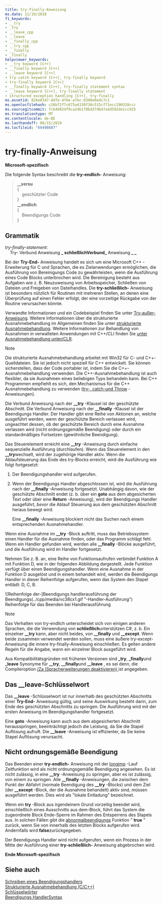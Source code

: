 ```yaml
---
title: try-finally-Anweisung
ms.date: 11/19/2018
f1_keywords:
- __try
- _try
- __leave_cpp
- __leave
- __finally_cpp
- __try_cpp
- __finally
- _finally
helpviewer_keywords:
- __try keyword [C++]
- __finally keyword [C++]
- __leave keyword [C++]
- try-catch keyword [C++], try-finally keyword
- try-finally keyword [C++]
- __finally keyword [C++], try-finally statement syntax
- __leave keyword [C++], try-finally statement
- structured exception handling [C++], try-finally
ms.assetid: 826e0347-ddfe-4f6e-a7bc-0398e0edc7c2
ms.openlocfilehash: c26b72f7c675a4130f38c515cf71ecc290328ccc
ms.sourcegitcommit: fcb48824f9ca24b1f8bd37d647a4d592de1cc925
ms.translationtype: MT
ms.contentlocale: de-DE
ms.lasthandoff: 08/15/2019
ms.locfileid: "69498607"
---
```

# <a name="try-finally-statement"></a>try-finally-Anweisung

**Microsoft-spezifisch**

Die folgende Syntax beschreibt die **try-endlich-** Anweisung:

> **\_\_versu**<br/>
> {<br/>
> &nbsp;&nbsp;&nbsp;&nbsp;geschützter Code<br/>
> }<br/>
> **\_\_endlich**<br/>
> {<br/>
> &nbsp;&nbsp;&nbsp;&nbsp;Beendigungs Code<br/>
> }

## <a name="grammar"></a>Grammatik

*try-finally-statement*:<br/>
&nbsp;&nbsp;&nbsp;&nbsp;Try- Verbund Anweisung  **\_ schließlichVerbund\_** Anweisung  **\_ \_**

Bei der **Try-End-** Anweisung handelt es sich um eine Microsoft C++ -Erweiterung für C und Sprachen, die es Zielanwendungen ermöglichen, die Ausführung von Bereinigungs Code zu gewährleisten, wenn die Ausführung eines Code Blocks unterbrochen wird. Die Bereinigung besteht aus Aufgaben wie z. B. Neuzuweisung von Arbeitsspeicher, Schließen von Dateien und Freigeben von Dateihandles. Die **try-schließlich-** Anweisung ist besonders nützlich für Routinen mit mehreren Stellen, an denen eine Überprüfung auf einen Fehler erfolgt, der eine vorzeitige Rückgabe von der Routine verursachen könnte.

Verwandte Informationen und ein Codebeispiel finden Sie unter [Try-außer-Anweisung](../cpp/try-except-statement.md). Weitere Informationen über die strukturierte Ausnahmebehandlung im Allgemeinen finden Sie unter [strukturierte Ausnahmebehandlung](../cpp/structured-exception-handling-c-cpp.md). Weitere Informationen zur Behandlung von Ausnahmen in verwalteten Anwendungen mit C++/CLI finden Sie [unter Ausnahmebehandlung unter/CLR](../extensions/exception-handling-cpp-component-extensions.md).

> [!NOTE]
> Die strukturierte Ausnahmebehandlung arbeitet mit Win32 für C- und C++-Quelldateien. Sie ist jedoch nicht speziell für C++ entwickelt. Sie können sicherstellen, dass der Code portabler ist, indem Sie die C++-Ausnahmebehandlung verwenden. Die C++-Ausnahmebehandlung ist auch flexibler, da sie Ausnahmen eines beliebigen Typs behandeln kann. Bei C++ Programmen empfiehlt es sich, den Mechanismus für die C++ Ausnahmebehandlung zu verwenden ([try-, catch-und Throw](../cpp/try-throw-and-catch-statements-cpp.md) -Anweisungen).

Die Verbund Anweisung nach der **__try** -Klausel ist der geschützte Abschnitt. Die Verbund Anweisung nach der **__finally** -Klausel ist der Beendigungs Handler. Der Handler gibt eine Reihe von Aktionen an, welche ausgeführt werden, wenn der geschützte Bereich verlassen wird, ungeachtet dessen, ob der geschützte Bereich durch eine Ausnahme verlassen wird (nicht ordnungsgemäße Beendigung) oder durch ein standardmäßiges Fortsetzen (gewöhnliche Beendigung).

Das Steuerelement erreicht eine **__try** -Anweisung durch einfache sequenzielle Ausführung (durchlaufen). Wenn das Steuerelement in den **__try**wechselt, wird der zugehörige Handler aktiv. Wenn die Ablaufsteuerung das Ende des try-Blocks erreicht, wird die Ausführung wie folgt fortgesetzt:

1. Der Beendigungshandler wird aufgerufen.

1. Wenn der Beendigungs Handler abgeschlossen ist, wird die Ausführung nach der **__finally** -Anweisung fortgesetzt. Unabhängig davon, wie der geschützte Abschnitt endet (z. b. über ein **goto** aus dem abgesicherten Text oder über eine **Return** -Anweisung), wird der Beendigungs Handler ausgeführt, *bevor* die Ablauf Steuerung aus dem geschützten Abschnitt heraus bewegt wird.

   Eine **__finally** -Anweisung blockiert nicht das Suchen nach einem entsprechenden Ausnahmehandler.

Wenn eine Ausnahme im **__try** -Block auftritt, muss das Betriebssystem einen Handler für die Ausnahme finden, oder das Programm schlägt fehl. Wenn ein Handler gefunden wird, werden alle **__finally** -Blöcke ausgeführt, und die Ausführung wird im Handler fortgesetzt.

Nehmen Sie z. B. an, eine Reihe von Funktionsaufrufen verbindet Funktion A mit Funktion D, wie in der folgenden Abbildung dargestellt. Jede Funktion verfügt über einen Beendigungshandler. Wenn eine Ausnahme in der Funktion D ausgelöst und in einem behandelt wird, werden die Beendigungs Handler in dieser Reihenfolge aufgerufen, wenn das System den Stapel entlädt: D, C, B.

![Reihenfolge der&#45;]Beendigungs handlerausführung der Beendigungs(../cpp/media/vc38cx1.gif "&#45;Handler-Ausführung") <br/>
Reihenfolge für das Beenden bei Handlerausführung

> [!NOTE]
> Das Verhalten von try-endlich unterscheidet sich von einigen anderen Sprachen, die die Verwendung von **schließlich**unterstützen C#, z. b.  Ein einzelner **__try** kann, aber nicht beides, von **__finally** und **__except**.  Wenn beide zusammen verwendet werden sollen, muss eine äußere try-except-Anweisung die innere try-finally-Anweisung einschließen.  Es gelten andere Regeln für die Angabe, wann ein einzelner Block ausgeführt wird.

Aus Kompatibilitätsgründen mit früheren Versionen sind **_try**, **_finally**und **_leave** Synonyme für **__try**, **__finally**und **__leave** , es sei denn, die Compileroption [/Za \(Spracherweiterungen deaktivieren) ](../build/reference/za-ze-disable-language-extensions.md)ist angegeben.

## <a name="the-__leave-keyword"></a>Das __leave-Schlüsselwort

Das **__leave** -Schlüsselwort ist nur innerhalb des geschützten Abschnitts einer **Try-End-** Anweisung gültig, und seine Auswirkung besteht darin, zum Ende des geschützten Abschnitts zu springen. Die Ausführung wird mit der ersten Anweisung im Beendigungshandler fortgesetzt.

Eine **goto** -Anweisung kann auch aus dem abgesicherten Abschnitt herausspringen, beeinträchtigt jedoch die Leistung, da Sie die Stapel Auflösung aufruft. Die **__leave** -Anweisung ist effizienter, da Sie keine Stapel Auflösung verursacht.

## <a name="abnormal-termination"></a>Nicht ordnungsgemäße Beendigung

Das Beenden einer **try-endlich-** Anweisung mit der [longjmp](../c-runtime-library/reference/longjmp.md) -Lauf Zeitfunktion wird als nicht ordnungsgemäße Beendigung angesehen. Es ist nicht zulässig, in eine **__try** -Anweisung zu springen, aber es ist zulässig, von einem zu springen. Alle **__finally** -Anweisungen, die zwischen dem Punkt der Abfahrt (normale Beendigung des **__try** -Blocks) und dem Ziel (der **__except** -Block, der die Ausnahme behandelt) aktiv sind, müssen ausgeführt werden. Dies wird als "lokale Entladung" bezeichnet.

Wenn ein **try** -Block aus irgendeinem Grund vorzeitig beendet wird, einschließlich eines Ausschnitts aus dem-Block, führt das System die zugeordnete Block Ende-Sperre im Rahmen des Entsperrens des Stapels aus. In solchen Fällen gibt die [abnormalbeendigungs](/windows/win32/Debug/abnormaltermination) Funktion " **true** " zurück, wenn Sie von innerhalb des letzten Blocks aufgerufen wird. Andernfalls wird **false**zurückgegeben.

Der Beendigungs Handler wird nicht aufgerufen, wenn ein Prozess in der Mitte der Ausführung einer **try-schließlich-** Anweisung abgebrochen wird.

**Ende Microsoft-spezifisch**

## <a name="see-also"></a>Siehe auch

[Schreiben eines Beendigungshandlers](../cpp/writing-a-termination-handler.md)<br/>
[Strukturierte Ausnahmebehandlung (C/C++)](../cpp/structured-exception-handling-c-cpp.md)<br/>
[Schlüsselwörter](../cpp/keywords-cpp.md)<br/>
[Beendigungs HandlerSyntax](/windows/win32/Debug/termination-handler-syntax)